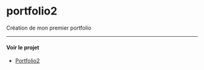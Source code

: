# portfolio2
Création de mon premier portfolio

---

#### Voir le projet

* [Portfolio2](https://nadiaprojets.github.io/helpelledesign/) 
